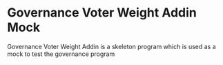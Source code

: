 # Governance Voter Weight Addin Mock

Governance Voter Weight Addin is a skeleton program which is used as a mock to test the governance program
